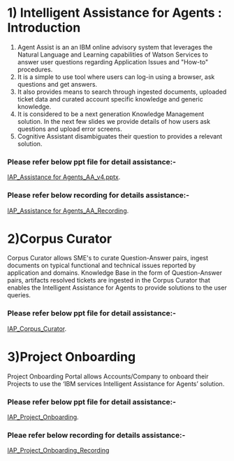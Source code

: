# 1) Intelligent Assistance for Agents : Introduction

1. Agent Assist is an an IBM online advisory system that leverages the Natural Language and Learning capabilities of Watson Services to answer user questions regarding Application Issues and "How-to" procedures.
2. It is a simple to use tool where users can log-in using a browser, ask questions and get answers. 
3. It also provides means to search through ingested documents, uploaded ticket data and curated account specific knowledge and generic knowledge.  
4. It is considered to be a next generation Knowledge Management solution. In the next few slides we provide details of how users ask questions and upload error screens. 
5. Cognitive Assistant disambiguates their question to provides a relevant solution.

### Please refer below ppt file for detail assistance:-
[IAP_Assistance for Agents_AA_v4.pptx](https://ibm.box.com/s/vn7lez12cqo65mg4bx5yeg7j4i7pksmr).

### Please refer below recording for details assistance:-
[IAP_Assistance for Agents_AA_Recording](https://ibm.box.com/s/ze7tu69bc2hlsi8wu4pxw4d73bnzhyj4).

# 2)Corpus Curator 

 Corpus Curator allows SME's to curate Question-Answer pairs, ingest documents on typical functional and technical issues reported by application and domains. 
Knowledge Base in the form of Question-Answer pairs, artifacts resolved tickets are ingested in the Corpus Curator that enables the Intelligent Assistance for Agents to provide solutions to the user queries.

### Please refer below ppt file for detail assistance:-

[IAP_Corpus_Curator](https://ibm.box.com/s/a8qul8wi2ldxru7a4lfwfu28hkjn4zh1).


# 3)Project Onboarding 

Project Onboarding Portal allows Accounts/Company to onboard their Projects to use the ‘IBM services Intelligent Assistance for Agents’ solution.

### Please refer below ppt file for detail assistance:-
[IAP_Project_Onboarding](https://ibm.box.com/s/5dcd8cb7hx1ca8hzvq7n18jrq8qpyzzk).

### Pleae refer below recording for details assistance:-
[IAP_Project_Onboarding_Recording](https://ibm.box.com/s/nf4ld8ljswhmys4lflfgageh0o9k1bqg)
